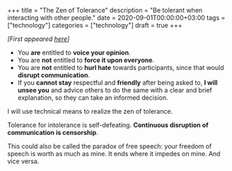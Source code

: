 +++
title = "The Zen of Tolerance"
description = "Be tolerant when interacting with other people."
date = 2020-09-01T00:00:00+03:00
tags = ["technology"]
categories = ["technology"]
draft = true
+++

_[First appeared [here](https://www.draketo.de/english/zen-of-tolerance)]_

-   You **are** entitled to **voice your opinion**.
-   You are **not** entitled to **force it upon everyone**.
-   You are **not** entitled to **hurl hate** towards participants, since that would
    **disrupt communication**.
-   If you **cannot stay** respectful and **friendly** after being asked to, **I will
    unsee you** and advice others to do the same with a clear and brief
    explanation, so they can take an informed decision.

I will use technical means to realize the zen of tolerance.

Tolerance for intolerance is self-defeating. **Continuous disruption of
communication is censorship**.

This could also be called the paradox of free speech: your freedom of speech is
worth as much as mine. It ends where it impedes on mine. And vice versa.
